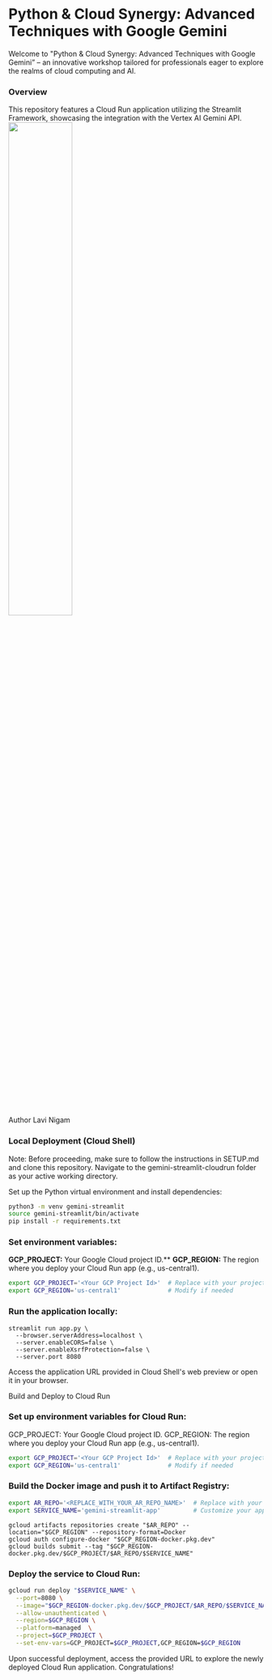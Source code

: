 # Python & Cloud Synergy: Advanced Techniques with Google Gemini
Welcome to "Python & Cloud Synergy: Advanced Techniques with Google Gemini” – an innovative workshop tailored for professionals eager to explore the realms of cloud computing and AI.

### Overview
This repository features a Cloud Run application utilizing the Streamlit Framework, showcasing the integration with the Vertex AI Gemini API.
<img src="https://storage.googleapis.com/github-repo/img/gemini/sample-apps/gemini-streamlit-cloudrun/assets/gemini_pro_text.png" width="50%"/> 

Author
Lavi Nigam


### Local Deployment (Cloud Shell)
Note: Before proceeding, make sure to follow the instructions in SETUP.md and clone this repository. Navigate to the gemini-streamlit-cloudrun folder as your active working directory.

Set up the Python virtual environment and install dependencies:

```bash
python3 -m venv gemini-streamlit
source gemini-streamlit/bin/activate
pip install -r requirements.txt
```

### Set environment variables:
**GCP_PROJECT:** Your Google Cloud project ID.**
**GCP_REGION:** The region where you deploy your Cloud Run app (e.g., us-central1).
```bash
export GCP_PROJECT='<Your GCP Project Id>'  # Replace with your project ID
export GCP_REGION='us-central1'             # Modify if needed
```
### Run the application locally:
```
streamlit run app.py \
  --browser.serverAddress=localhost \
  --server.enableCORS=false \
  --server.enableXsrfProtection=false \
  --server.port 8080
```
Access the application URL provided in Cloud Shell's web preview or open it in your browser.

Build and Deploy to Cloud Run

### Set up environment variables for Cloud Run:
GCP_PROJECT: Your Google Cloud project ID.
GCP_REGION: The region where you deploy your Cloud Run app (e.g., us-central1).
```bash
export GCP_PROJECT='<Your GCP Project Id>'  # Replace with your project ID
export GCP_REGION='us-central1'             # Modify if needed
```

### Build the Docker image and push it to Artifact Registry:

```bash
export AR_REPO='<REPLACE_WITH_YOUR_AR_REPO_NAME>'  # Replace with your Artifact Registry repository name
export SERVICE_NAME='gemini-streamlit-app'         # Customize your application and Cloud Run service name
```
```
gcloud artifacts repositories create "$AR_REPO" --location="$GCP_REGION" --repository-format=Docker
gcloud auth configure-docker "$GCP_REGION-docker.pkg.dev"
gcloud builds submit --tag "$GCP_REGION-docker.pkg.dev/$GCP_PROJECT/$AR_REPO/$SERVICE_NAME"
```
### Deploy the service to Cloud Run:

```bash
gcloud run deploy "$SERVICE_NAME" \
  --port=8080 \
  --image="$GCP_REGION-docker.pkg.dev/$GCP_PROJECT/$AR_REPO/$SERVICE_NAME" \
  --allow-unauthenticated \
  --region=$GCP_REGION \
  --platform=managed  \
  --project=$GCP_PROJECT \
  --set-env-vars=GCP_PROJECT=$GCP_PROJECT,GCP_REGION=$GCP_REGION
```
Upon successful deployment, access the provided URL to explore the newly deployed Cloud Run application. Congratulations!
